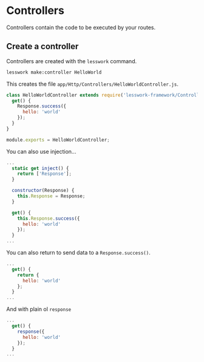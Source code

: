 # Controllers
Controllers contain the code to be executed by your routes.

## Create a controller

Controllers are created with the `lesswork` command.


```bash
lesswork make:controller HelloWorld
```

This creates the file `app/Http/Controllers/HelloWorldController.js`.

```js
class HelloWorldController extends require('lesswork-framework/Controller') {
  get() {
    Response.success({
      hello: 'world'
    });
  }
}

module.exports = HelloWorldController;
```

You can also use injection...
```js
...
  static get inject() {
    return ['Response'];
  }

  constructor(Response) {
    this.Response = Response;
  }

  get() {
    this.Response.success({
      hello: 'world'
    });
  } 
...
```

You can also return to send data to a `Response.success()`.

```js
...
  get() {
    return {
      hello: 'world'
    };
  }
...
```

And with plain ol `response`

```js
...
  get() {
    response({
      hello: 'world'
    });
  }
...
```